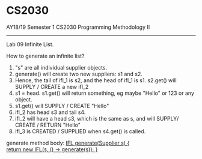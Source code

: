 # CS2030
AY18/19 Semester 1 CS2030 Programming Methodology II 
<hr>


Lab 09 Infinite List.

How to generate an infinite list? 
<ol>
  <li>"s" are all individual supplier objects.</li>
  <li>generate() will create two new suppliers: s1 and s2.</li>
  <li>Hence, the tail of ifl_1 is s2, and the head of ifl_1 is s1. s2.get() will SUPPLY / CREATE a new ifl_2</li>
  <li>s1 = head. s1.get() will return something, eg maybe "Hello" or 123 or any object.</li>
  <li>s1.get() will SUPPLY / CREATE "Hello"</li>
  <li>ifl_2 has head s3 and tail s4.</li>
  <li>ifl_2 will have a head s3, which is the same as s, and will SUPPLY/ CREATE / RETURN "Hello"</li>
  <li>ifl_3 is CREATED / SUPPLIED when s4.get() is called.</li>
</ol>

<p>generate method body:
   <U> IFL<U> generate(Supplier<U> s) {
    <br>  return new IFL(s, () -> generate(s)); 
  }</p>


